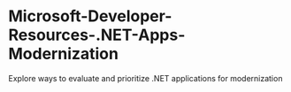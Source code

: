 # Microsoft-Developer-Resources-.NET-Apps-Modernization
Explore ways to evaluate and prioritize .NET applications for modernization
